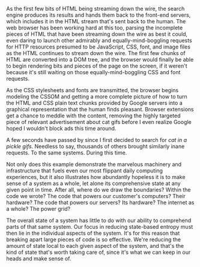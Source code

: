 As the first few bits of HTML being streaming down the wire, the search engine produces its results and hands them back to the front-end servers, which includes it in the HTML stream that's sent back to the human. The web browser has been working hard at this too, parsing the incomplete pieces of HTML that have been streaming down the wire as best it could, even daring to launch other admirably and equally-mind-boggling requests for HTTP resources presumed to be JavaScript, CSS, font, and image files as the HTML continues to stream down the wire. The first few chunks of HTML are converted into a DOM tree, and the browser would finally be able to begin rendering bits and pieces of the page on the screen, if it weren't because it's still waiting on those equally-mind-boggling CSS and font requests.

As the CSS stylesheets and fonts are transmitted, the browser begins modeling the CSSOM and getting a more complete picture of how to turn the HTML and CSS plain text chunks provided by Google servers into a graphical representation that the human finds pleasant. Browser extensions get a chance to meddle with the content, removing the highly targeted piece of relevant advertisement about cat gifs before I even realize Google hoped I wouldn't block ads this time around.

A few seconds have passed by since I first decided to search for *cat in a pickle gifs*. Needless to say, thousands of others brought similarly inane requests. To the same systems. During this time.

Not only does this example demonstrate the marvelous machinery and infrastructure that fuels even our most flippant daily computing experiences, but it also illustrates how abundantly hopeless it is to make sense of a system as a whole, let alone its comprehensive state at any given point in time. After all, where do we draw the boundaries? Within the code we wrote? The code that powers our customer's computers? Their hardware? The code that powers our servers? Its hardware? The internet as a whole? The power grid?

The overall state of a system has little to do with our ability to comprehend parts of that same system. Our focus in reducing state-based entropy must then lie in the individual aspects of the system. It's for this reason that breaking apart large pieces of code is so effective. We're reducing the amount of state local to each given aspect of the system, and that's the kind of state that's worth taking care of, since it's what we can keep in our heads and make sense of.
